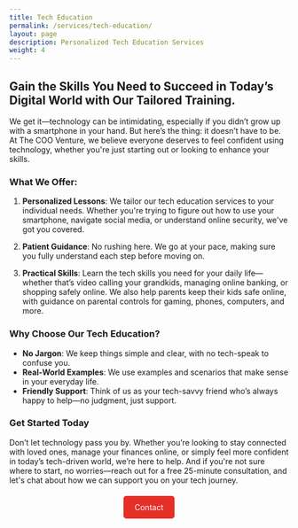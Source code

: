 ```yaml
---
title: Tech Education
permalink: /services/tech-education/
layout: page
description: Personalized Tech Education Services
weight: 4
---
```


## Gain the Skills You Need to Succeed in Today’s Digital World with Our Tailored Training.

We get it—technology can be intimidating, especially if you didn’t grow up with a smartphone in your hand. But here’s the thing: it doesn’t have to be. At The COO Venture, we believe everyone deserves to feel confident using technology, whether you're just starting out or looking to enhance your skills.

### What We Offer:

1. **Personalized Lessons**: We tailor our tech education services to your individual needs. Whether you're trying to figure out how to use your smartphone, navigate social media, or understand online security, we've got you covered.
   
2. **Patient Guidance**: No rushing here. We go at your pace, making sure you fully understand each step before moving on.

3. **Practical Skills**: Learn the tech skills you need for your daily life—whether that’s video calling your grandkids, managing online banking, or shopping safely online. We also help parents keep their kids safe online, with guidance on parental controls for gaming, phones, computers, and more.

### Why Choose Our Tech Education?

- **No Jargon**: We keep things simple and clear, with no tech-speak to confuse you.
- **Real-World Examples**: We use examples and scenarios that make sense in your everyday life.
- **Friendly Support**: Think of us as your tech-savvy friend who’s always happy to help—no judgment, just support.

### Get Started Today

Don’t let technology pass you by. Whether you’re looking to stay connected with loved ones, manage your finances online, or simply feel more confident in today’s tech-driven world, we’re here to help. And if you're not sure where to start, no worries—reach out for a free 25-minute consultation, and let's chat about how we can support you on your tech journey.

<div style="margin-top: 20px; text-align: center;">
  <a href="{{ site.data.contact.contact_button_link }}" class="button" style="background-color: #E52F27; color: #ffffff; padding: 10px 20px; text-decoration: none; border-radius: 5px; display: inline-block; line-height: 1.5; text-align: center; vertical-align: middle;">Contact</a>
</div>

